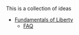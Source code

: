 
This is a collection of ideas

- [Fundamentals of Liberty](/fundamentals_of_liberty.md)
    - [FAQ](/fundamentals_of_Liberty_FAQ.md)